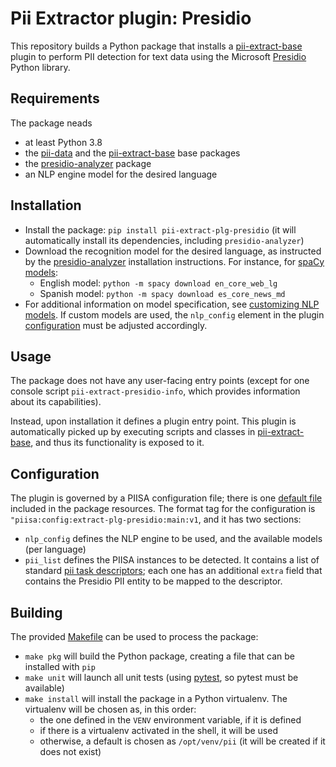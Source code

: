# Pii Extractor plugin: Presidio

This repository builds a Python package that installs a [pii-extract-base]
plugin to perform PII detection for text data using the Microsoft [Presidio]
Python library.


## Requirements

The package neads
 * at least Python 3.8
 * the [pii-data] and the [pii-extract-base] base packages
 * the [presidio-analyzer] package
 * an NLP engine model for the desired language


## Installation

 * Install the package: `pip install pii-extract-plg-presidio` (it will
   automatically install its dependencies, including `presidio-analyzer`)
 * Download the recognition model for the desired language, as instructed by
   the [presidio-analyzer] installation instructions. For instance, for
   [spaCy models]:
      - English model: `python -m spacy download en_core_web_lg`
      - Spanish model: `python -m spacy download es_core_news_md`
 * For additional information on model specification, see [customizing NLP
   models]. If custom models are used, the `nlp_config` element in the plugin
   [configuration](#configuration) must be adjusted accordingly.


## Usage

The package does not have any user-facing entry points (except for one console
script `pii-extract-presidio-info`, which provides information about its
capabilities).

Instead, upon installation it defines a plugin entry point. This plugin is
automatically picked up by executing scripts and classes in [pii-extract-base],
and thus its functionality is exposed to it.


## Configuration

The plugin is governed by a PIISA configuration file; there is one [default
file] included in the package resources. The format tag for the configuration
is `"piisa:config:extract-plg-presidio:main:v1`, and it has two sections:
 * `nlp_config` defines the NLP engine to be used, and the available models
   (per language)
 * `pii_list` defines the PIISA instances to be detected. It contains a list
   of standard [pii task descriptors]; each one has an additional `extra`
   field that contains the Presidio PII entity to be mapped to the descriptor.


## Building

The provided [Makefile] can be used to process the package:
 * `make pkg` will build the Python package, creating a file that can be
   installed with `pip`
 * `make unit` will launch all unit tests (using [pytest], so pytest must be
   available)
 * `make install` will install the package in a Python virtualenv. The
   virtualenv will be chosen as, in this order:
     - the one defined in the `VENV` environment variable, if it is defined
     - if there is a virtualenv activated in the shell, it will be used
     - otherwise, a default is chosen as `/opt/venv/pii` (it will be
       created if it does not exist)



[pii-data]: https://github.com/piisa/pii-data
[pii-extract-base]: https://github.com/piisa/pii-extract-base
[pii task descriptors]: https://github.com/piisa/pii-extract-base/tree/main/doc/task-descriptor.md
[Presidio]: https://microsoft.github.io/presidio/
[presidio-analyzer]: https://microsoft.github.io/presidio/analyzer/
[customizing NLP models]: https://microsoft.github.io/presidio/analyzer/customizing_nlp_models/
[spaCy models]: https://spacy.io/usage/models
[Makefile]: Makefile
[pytest]: https://docs.pytest.org
[default file]: src/pii_extract_plg_presidio/resources/plugin-config.json
